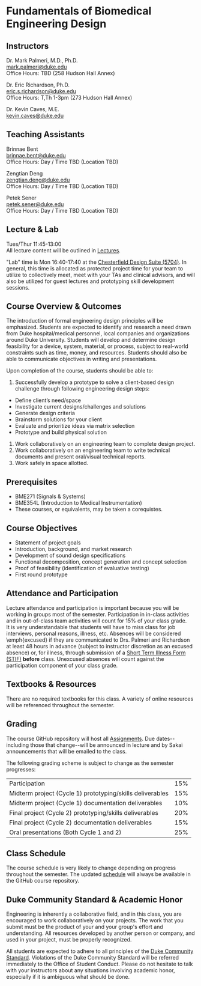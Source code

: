 # Fundamentals of Biomedical Engineering Design

## Instructors
Dr. Mark Palmeri, M.D., Ph.D.  
<mark.palmeri@duke.edu>  
Office Hours: TBD (258 Hudson Hall Annex)

Dr. Eric Richardson, Ph.D.  
<eric.s.richardson@duke.edu>  
Office Hours: T,Th 1-3pm (273 Hudson Hall Annex)

Dr. Kevin Caves, M.E.  
<kevin.caves@duke.edu>  

## Teaching Assistants
Brinnae Bent  
<brinnae.bent@duke.edu>  
Office Hours: Day / Time TBD (Location TBD)

Zengtian Deng  
<zengtian.deng@duke.edu>  
Office Hours: Day / Time TBD (Location TBD)

Petek Sener  
<petek.sener@duke.edu>  
Office Hours: Day / Time TBD (Location TBD)

## Lecture & Lab
Tues/Thur 11:45-13:00  
All lecture content will be outlined in [Lectures](Lectures/).

"Lab" time is Mon 16:40-17:40 at the [Chesterfield Design Suite
(5704)](chesterfield_design_suite.md).  In general, this time is allocated as
protected project time for your team to utilize to collectively meet, meet with
your TAs and clinical advisors, and will also be utilized for guest lectures
and prototyping skill development sessions.

## Course Overview & Outcomes
The introduction of formal engineering design principles will be emphasized.
Students are expected to identify and research a need drawn from Duke
hospital/medical personnel, local companies and organizations around Duke
University. Students will develop and determine design feasibility for a
device, system, material, or process, subject to real-world constraints such
as time, money, and resources. Students should also be able to communicate
objectives in writing and presentations.

Upon completion of the course, students should be able to:
1. Successfully develop a prototype to solve a client-based design challenge
through following engineering design steps: 
  + Define client’s need/space
  + Investigate current designs/challenges and solutions
  + Generate design criteria
  + Brainstorm solutions for your client
  + Evaluate and prioritize ideas via matrix selection
  + Prototype and build physical solution
1. Work collaboratively on an engineering team to complete design project.
1. Work collaboratively on an engineering team to write technical documents
and present oral/visual technical reports.
1. Work safely in space allotted.

## Prerequisites
* BME271 (Signals & Systems)
* BME354L (Introduction to Medical Instrumentation)
* These courses, or equivalents, may be taken a corequistes.

## Course Objectives
* Statement of project goals
* Introduction, background, and market research
* Development of sound design specifications
* Functional decomposition, concept generation and concept selection
* Proof of feasibility (identification of evaluative testing)
* First round prototype

## Attendance and Participation
Lecture attendance and participation is important because you will be working
in groups most of the semester.  Participation in in-class activities and in 
out-of-class team activities will count for 15\% of your class grade.  
It is very understandable that students will have to miss class for job interviews, 
personal reasons, illness, etc.  Absences will be considered \emph{excused} if they are
communicated to Drs. Palmeri and Richardson at least 48 hours in advance (subject
to instructor discretion as an excused absence) or, for illness, through
submission of a [Short Term Illness Form
(STIF)](http://www.pratt.duke.edu/undergrad/policies/3531) **before** class.
Unexcused absences will count against the participation component of your class
grade.

## Textbooks & Resources
There are no required textbooks for this class.  A variety of online resources
will be referenced throughout the semester.  

## Grading
The course GitHub repository will host all [Assignments](Assignments/).
Due dates--including those that change--will be announced in lecture and by
Sakai announcements that will be emailed to the
class.  

The following grading scheme is subject to change as the semester progresses:
<table>
<tr>
<td>Participation</td>
<td>15%</td>
</tr>
  
<tr>
<td>Midterm project (Cycle 1) prototyping/skills deliverables </td>
<td>15%</td>
</tr>
  
<tr>
<td>Midterm project (Cycle 1) documentation deliverables </td>
<td>10%</td>
</tr>

<tr>
<td>Final project (Cycle 2) prototyping/skills deliverables </td>
<td>20%</td>
</tr>
  
<tr>
<td>Final project (Cycle 2) documentation deliverables </td>
<td>15%</td>
</tr>

<tr>
<td>Oral presentations (Both Cycle 1 and 2)</td>
<td>25%</td>
</tr>

</table>

## Class Schedule
The course schedule is very likely to change depending on progress throughout
the semester.  The updated [schedule](schedule.md) will always be available in
the GitHub course repository.  

## Duke Community Standard & Academic Honor
Engineering is inherently a collaborative field, and in this class, you are
encouraged to work collaboratively on your projects.  The work that you submit
must be the product of your and your group's effort and understanding.  All
resources developed by another person or company, and used in your project,
must be properly recognized.

All students are expected to adhere to all principles of the [Duke Community
Standard](http://www.integrity.duke.edu/standard.html).  Violations of the Duke
Community Standard will be referred immediately to the Office of Student
Conduct.  Please do not hesitate to talk with your instructors about any
situations involving academic honor, especially if it is ambiguous what should
be done.
